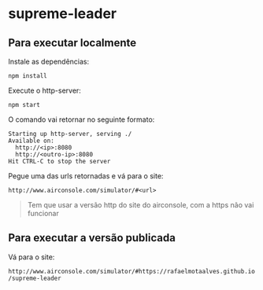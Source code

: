 # supreme-leader

## Para executar localmente

Instale as dependências:

`npm install`

Execute o http-server:

`npm start`

O comando vai retornar no seguinte formato:
```
Starting up http-server, serving ./
Available on:
  http://<ip>:8080
  http://<outro-ip>:8080
Hit CTRL-C to stop the server
```

Pegue uma das urls retornadas e vá para o site:

`http://www.airconsole.com/simulator/#<url>`


> Tem que usar a versão http do site do airconsole, com a https não vai funcionar


## Para executar a versão publicada

 Vá para o site:

`http://www.airconsole.com/simulator/#https://rafaelmotaalves.github.io/supreme-leader`

